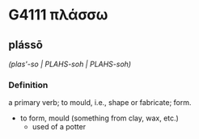 # G4111 πλάσσω

## plássō

_(plas'-so | PLAHS-soh | PLAHS-soh)_

### Definition

a primary verb; to mould, i.e., shape or fabricate; form.

- to form, mould (something from clay, wax, etc.)
  - used of a potter

